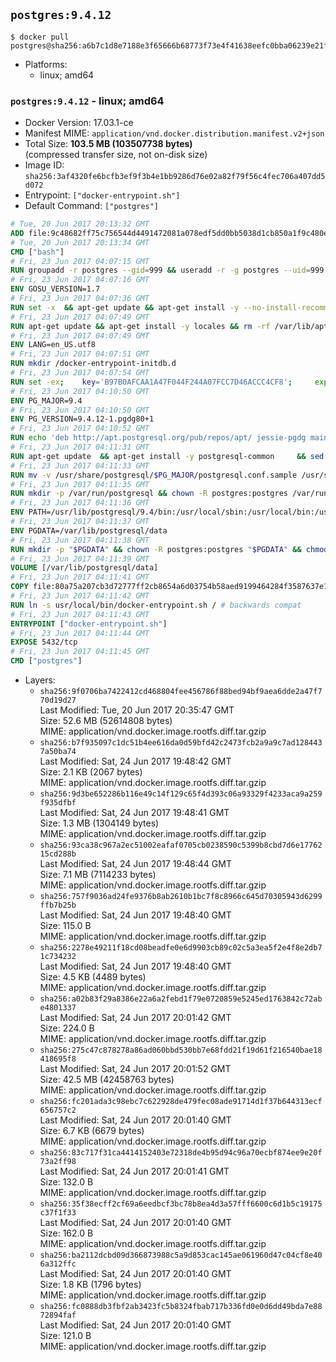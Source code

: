 ## `postgres:9.4.12`

```console
$ docker pull postgres@sha256:a6b7c1d8e7188e3f65666b68773f73e4f41638eefc0bba06239e21fe685c63c4
```

-	Platforms:
	-	linux; amd64

### `postgres:9.4.12` - linux; amd64

-	Docker Version: 17.03.1-ce
-	Manifest MIME: `application/vnd.docker.distribution.manifest.v2+json`
-	Total Size: **103.5 MB (103507738 bytes)**  
	(compressed transfer size, not on-disk size)
-	Image ID: `sha256:3af4320fe6bcfb3ef9f3b4e1bb9286d76e02a82f79f56c4fec706a407dd5d072`
-	Entrypoint: `["docker-entrypoint.sh"]`
-	Default Command: `["postgres"]`

```dockerfile
# Tue, 20 Jun 2017 20:13:32 GMT
ADD file:9c48682ff75c756544d4491472081a078edf5dd0bb5038d1cb850a1f9c480e3e in / 
# Tue, 20 Jun 2017 20:13:34 GMT
CMD ["bash"]
# Fri, 23 Jun 2017 04:07:15 GMT
RUN groupadd -r postgres --gid=999 && useradd -r -g postgres --uid=999 postgres
# Fri, 23 Jun 2017 04:07:16 GMT
ENV GOSU_VERSION=1.7
# Fri, 23 Jun 2017 04:07:36 GMT
RUN set -x 	&& apt-get update && apt-get install -y --no-install-recommends ca-certificates wget && rm -rf /var/lib/apt/lists/* 	&& wget -O /usr/local/bin/gosu "https://github.com/tianon/gosu/releases/download/$GOSU_VERSION/gosu-$(dpkg --print-architecture)" 	&& wget -O /usr/local/bin/gosu.asc "https://github.com/tianon/gosu/releases/download/$GOSU_VERSION/gosu-$(dpkg --print-architecture).asc" 	&& export GNUPGHOME="$(mktemp -d)" 	&& gpg --keyserver ha.pool.sks-keyservers.net --recv-keys B42F6819007F00F88E364FD4036A9C25BF357DD4 	&& gpg --batch --verify /usr/local/bin/gosu.asc /usr/local/bin/gosu 	&& rm -r "$GNUPGHOME" /usr/local/bin/gosu.asc 	&& chmod +x /usr/local/bin/gosu 	&& gosu nobody true 	&& apt-get purge -y --auto-remove ca-certificates wget
# Fri, 23 Jun 2017 04:07:49 GMT
RUN apt-get update && apt-get install -y locales && rm -rf /var/lib/apt/lists/* 	&& localedef -i en_US -c -f UTF-8 -A /usr/share/locale/locale.alias en_US.UTF-8
# Fri, 23 Jun 2017 04:07:49 GMT
ENV LANG=en_US.utf8
# Fri, 23 Jun 2017 04:07:51 GMT
RUN mkdir /docker-entrypoint-initdb.d
# Fri, 23 Jun 2017 04:07:54 GMT
RUN set -ex; 	key='B97B0AFCAA1A47F044F244A07FCC7D46ACCC4CF8'; 	export GNUPGHOME="$(mktemp -d)"; 	gpg --keyserver ha.pool.sks-keyservers.net --recv-keys "$key"; 	gpg --export "$key" > /etc/apt/trusted.gpg.d/postgres.gpg; 	rm -r "$GNUPGHOME"; 	apt-key list
# Fri, 23 Jun 2017 04:10:50 GMT
ENV PG_MAJOR=9.4
# Fri, 23 Jun 2017 04:10:50 GMT
ENV PG_VERSION=9.4.12-1.pgdg80+1
# Fri, 23 Jun 2017 04:10:52 GMT
RUN echo 'deb http://apt.postgresql.org/pub/repos/apt/ jessie-pgdg main' $PG_MAJOR > /etc/apt/sources.list.d/pgdg.list
# Fri, 23 Jun 2017 04:11:31 GMT
RUN apt-get update 	&& apt-get install -y postgresql-common 	&& sed -ri 's/#(create_main_cluster) .*$/\1 = false/' /etc/postgresql-common/createcluster.conf 	&& apt-get install -y 		postgresql-$PG_MAJOR=$PG_VERSION 		postgresql-contrib-$PG_MAJOR=$PG_VERSION 	&& rm -rf /var/lib/apt/lists/*
# Fri, 23 Jun 2017 04:11:33 GMT
RUN mv -v /usr/share/postgresql/$PG_MAJOR/postgresql.conf.sample /usr/share/postgresql/ 	&& ln -sv ../postgresql.conf.sample /usr/share/postgresql/$PG_MAJOR/ 	&& sed -ri "s!^#?(listen_addresses)\s*=\s*\S+.*!\1 = '*'!" /usr/share/postgresql/postgresql.conf.sample
# Fri, 23 Jun 2017 04:11:35 GMT
RUN mkdir -p /var/run/postgresql && chown -R postgres:postgres /var/run/postgresql && chmod 2777 /var/run/postgresql
# Fri, 23 Jun 2017 04:11:36 GMT
ENV PATH=/usr/lib/postgresql/9.4/bin:/usr/local/sbin:/usr/local/bin:/usr/sbin:/usr/bin:/sbin:/bin
# Fri, 23 Jun 2017 04:11:37 GMT
ENV PGDATA=/var/lib/postgresql/data
# Fri, 23 Jun 2017 04:11:38 GMT
RUN mkdir -p "$PGDATA" && chown -R postgres:postgres "$PGDATA" && chmod 777 "$PGDATA" # this 777 will be replaced by 700 at runtime (allows semi-arbitrary "--user" values)
# Fri, 23 Jun 2017 04:11:39 GMT
VOLUME [/var/lib/postgresql/data]
# Fri, 23 Jun 2017 04:11:41 GMT
COPY file:80a75a207cb3d72777ff2cb8654a6d03754b58aed9199464284f3587637e1403 in /usr/local/bin/ 
# Fri, 23 Jun 2017 04:11:42 GMT
RUN ln -s usr/local/bin/docker-entrypoint.sh / # backwards compat
# Fri, 23 Jun 2017 04:11:43 GMT
ENTRYPOINT ["docker-entrypoint.sh"]
# Fri, 23 Jun 2017 04:11:44 GMT
EXPOSE 5432/tcp
# Fri, 23 Jun 2017 04:11:45 GMT
CMD ["postgres"]
```

-	Layers:
	-	`sha256:9f0706ba7422412cd468804fee456786f88bed94bf9aea6dde2a47f770d19d27`  
		Last Modified: Tue, 20 Jun 2017 20:35:47 GMT  
		Size: 52.6 MB (52614808 bytes)  
		MIME: application/vnd.docker.image.rootfs.diff.tar.gzip
	-	`sha256:b7f935097c1dc51b4ee616da0d59bfd42c2473fcb2a9a9c7ad1284437a50ba74`  
		Last Modified: Sat, 24 Jun 2017 19:48:42 GMT  
		Size: 2.1 KB (2067 bytes)  
		MIME: application/vnd.docker.image.rootfs.diff.tar.gzip
	-	`sha256:9d3be652286b116e49c14f129c65f4d393c06a93329f4233aca9a259f935dfbf`  
		Last Modified: Sat, 24 Jun 2017 19:48:41 GMT  
		Size: 1.3 MB (1304149 bytes)  
		MIME: application/vnd.docker.image.rootfs.diff.tar.gzip
	-	`sha256:93ca38c967a2ec51002eafaf0705cb0238590c5399b8cbd7d6e1776215cd288b`  
		Last Modified: Sat, 24 Jun 2017 19:48:44 GMT  
		Size: 7.1 MB (7114233 bytes)  
		MIME: application/vnd.docker.image.rootfs.diff.tar.gzip
	-	`sha256:757f9036ad24fe9376b8ab2610b1bc7f8c8966c645d70305943d6299ffb7b25b`  
		Last Modified: Sat, 24 Jun 2017 19:48:40 GMT  
		Size: 115.0 B  
		MIME: application/vnd.docker.image.rootfs.diff.tar.gzip
	-	`sha256:2278e49211f18cd08beadfe0e6d9903cb89c02c5a3ea5f2e4f8e2db71c734232`  
		Last Modified: Sat, 24 Jun 2017 19:48:40 GMT  
		Size: 4.5 KB (4489 bytes)  
		MIME: application/vnd.docker.image.rootfs.diff.tar.gzip
	-	`sha256:a02b83f29a8386e22a6a2febd1f79e0720859e5245ed1763842c72abe4801337`  
		Last Modified: Sat, 24 Jun 2017 20:01:42 GMT  
		Size: 224.0 B  
		MIME: application/vnd.docker.image.rootfs.diff.tar.gzip
	-	`sha256:275c47c878278a86ad060bbd530bb7e68fdd21f19d61f216540bae18418695f8`  
		Last Modified: Sat, 24 Jun 2017 20:01:52 GMT  
		Size: 42.5 MB (42458763 bytes)  
		MIME: application/vnd.docker.image.rootfs.diff.tar.gzip
	-	`sha256:fc201ada3c98ebc7c622928de479fec08ade91714d1f37b644313ecf656757c2`  
		Last Modified: Sat, 24 Jun 2017 20:01:40 GMT  
		Size: 6.7 KB (6679 bytes)  
		MIME: application/vnd.docker.image.rootfs.diff.tar.gzip
	-	`sha256:83c717f31ca4414152403e72318de4b95d94c96a70ecbf874ee9e20f73a2ff98`  
		Last Modified: Sat, 24 Jun 2017 20:01:41 GMT  
		Size: 132.0 B  
		MIME: application/vnd.docker.image.rootfs.diff.tar.gzip
	-	`sha256:35f38ecff2cf69a6eedbcf3bc78b8ea4d3a57fff6600c6d1b5c19175c37f1f33`  
		Last Modified: Sat, 24 Jun 2017 20:01:40 GMT  
		Size: 162.0 B  
		MIME: application/vnd.docker.image.rootfs.diff.tar.gzip
	-	`sha256:ba2112dcbd09d366873988c5a9d853cac145ae061960d47c04cf8e406a312ffc`  
		Last Modified: Sat, 24 Jun 2017 20:01:40 GMT  
		Size: 1.8 KB (1796 bytes)  
		MIME: application/vnd.docker.image.rootfs.diff.tar.gzip
	-	`sha256:fc0888db3fbf2ab3423fc5b8324fbab717b336fd0e0d6dd49bda7e8872894faf`  
		Last Modified: Sat, 24 Jun 2017 20:01:40 GMT  
		Size: 121.0 B  
		MIME: application/vnd.docker.image.rootfs.diff.tar.gzip
